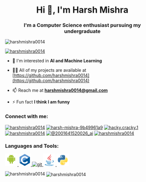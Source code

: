 <h1 align="center">Hi 👋, I'm Harsh Mishra</h1>
<h3 align="center">I'm a Computer Science enthusiast pursuing my undergraduate</h3>

<p align="left"> <img src="https://komarev.com/ghpvc/?username=harshmishra0014&label=Profile%20views&color=0e75b6&style=flat" alt="harshmishra0014" /> </p>

<p align="left"> <a href="https://twitter.com/harshmishra0014" target="blank"><img src="https://img.shields.io/twitter/follow/harshmishra0014?logo=twitter&style=for-the-badge" alt="harshmishra0014" /></a> </p>

- 🌱 I'm interested in **AI and Machine Learning**

- 👨‍💻 All of my projects are available at [https://github.com/harshmishra0014](https://github.com/harshmishra0014)

- 📫 Reach me at **harshmishra0014@gmail.com**

- ⚡ Fun fact **I think I am funny**

<h3 align="left">Connect with me:</h3>
<p align="left">
<a href="https://twitter.com/harshmishra0014" target="blank"><img align="center" src="https://raw.githubusercontent.com/rahuldkjain/github-profile-readme-generator/master/src/images/icons/Social/twitter.svg" alt="harshmishra0014" height="30" width="40" /></a>
<a href="https://linkedin.com/in/harsh-mishra-9b49961a9" target="blank"><img align="center" src="https://raw.githubusercontent.com/rahuldkjain/github-profile-readme-generator/master/src/images/icons/Social/linked-in-alt.svg" alt="harsh-mishra-9b49961a9" height="30" width="40" /></a>
<a href="https://fb.com/hacky.cracky.1" target="blank"><img align="center" src="https://raw.githubusercontent.com/rahuldkjain/github-profile-readme-generator/master/src/images/icons/Social/facebook.svg" alt="hacky.cracky.1" height="30" width="40" /></a>
<a href="https://instagram.com/harshmishra0014" target="blank"><img align="center" src="https://raw.githubusercontent.com/rahuldkjain/github-profile-readme-generator/master/src/images/icons/Social/instagram.svg" alt="harshmishra0014" height="30" width="40" /></a>
<a href="https://www.hackerrank.com/@2001641520026_ai" target="blank"><img align="center" src="https://raw.githubusercontent.com/rahuldkjain/github-profile-readme-generator/master/src/images/icons/Social/hackerrank.svg" alt="@2001641520026_ai" height="30" width="40" /></a>
<a href="https://auth.geeksforgeeks.org/user/harshmishra0014" target="blank"><img align="center" src="https://raw.githubusercontent.com/rahuldkjain/github-profile-readme-generator/master/src/images/icons/Social/geeks-for-geeks.svg" alt="harshmishra0014" height="30" width="40" /></a>
</p>

<h3 align="left">Languages and Tools:</h3>
<p align="left"> <a href="https://developer.android.com" target="_blank" rel="noreferrer"> <img src="https://raw.githubusercontent.com/devicons/devicon/master/icons/android/android-original-wordmark.svg" alt="android" width="40" height="40"/> </a> <a href="https://www.cprogramming.com/" target="_blank" rel="noreferrer"> <img src="https://raw.githubusercontent.com/devicons/devicon/master/icons/c/c-original.svg" alt="c" width="40" height="40"/> </a> <a href="https://git-scm.com/" target="_blank" rel="noreferrer"> <img src="https://www.vectorlogo.zone/logos/git-scm/git-scm-icon.svg" alt="git" width="40" height="40"/> </a> <a href="https://www.java.com" target="_blank" rel="noreferrer"> <img src="https://raw.githubusercontent.com/devicons/devicon/master/icons/java/java-original.svg" alt="java" width="40" height="40"/> </a> <a href="https://www.python.org" target="_blank" rel="noreferrer"> <img src="https://raw.githubusercontent.com/devicons/devicon/master/icons/python/python-original.svg" alt="python" width="40" height="40"/> </a> </p>

<p><img align="left" src="https://github-readme-stats.vercel.app/api/top-langs?username=harshmishra0014&show_icons=true&locale=en&layout=compact" alt="harshmishra0014" /></p>

<p>&nbsp;<img align="center" src="https://github-readme-stats.vercel.app/api?username=harshmishra0014&show_icons=true&locale=en" alt="harshmishra0014" /></p>
